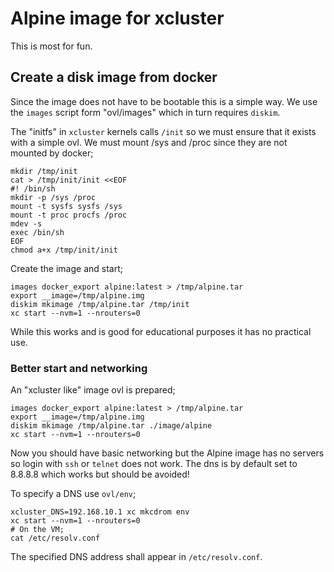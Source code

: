 # Alpine image for xcluster

This is most for fun.


## Create a disk image from docker

Since the image does not have to be bootable this is a simple way.  We
use the `images` script form "ovl/images" which in turn requires
`diskim`.

The "initfs" in `xcluster` kernels calls `/init` so we must ensure
that it exists with a simple ovl. We must mount /sys and /proc since
they are not mounted by docker;

```
mkdir /tmp/init
cat > /tmp/init/init <<EOF
#! /bin/sh
mkdir -p /sys /proc
mount -t sysfs sysfs /sys
mount -t proc procfs /proc
mdev -s
exec /bin/sh
EOF
chmod a+x /tmp/init/init
```

Create the image and start;
```
images docker_export alpine:latest > /tmp/alpine.tar
export __image=/tmp/alpine.img
diskim mkimage /tmp/alpine.tar /tmp/init
xc start --nvm=1 --nrouters=0
```

While this works and is good for educational purposes it has no
practical use.


### Better start and networking

An "xcluster like" image ovl is prepared;

```
images docker_export alpine:latest > /tmp/alpine.tar
export __image=/tmp/alpine.img
diskim mkimage /tmp/alpine.tar ./image/alpine
xc start --nvm=1 --nrouters=0
```

Now you should have basic networking but the Alpine image has no
servers so login with `ssh` or `telnet` does not work. The dns is by
default set to 8.8.8.8 which works but should be avoided!

To specify a DNS use `ovl/env`;
```
xcluster_DNS=192.168.10.1 xc mkcdrom env
xc start --nvm=1 --nrouters=0
# On the VM;
cat /etc/resolv.conf
```

The specified DNS address shall appear in `/etc/resolv.conf`.





